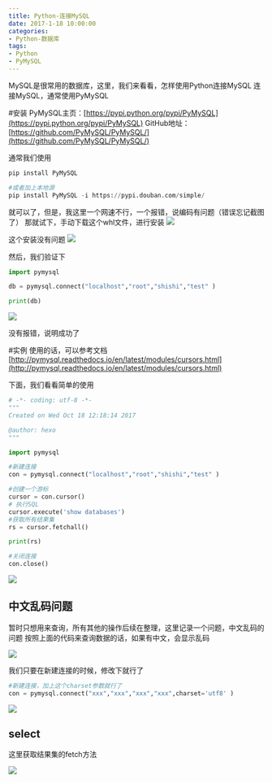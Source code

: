```yaml
---
title: Python-连接MySQL
date: 2017-1-18 10:00:00
categories:
- Python-数据库
tags:
- Python
- PyMySQL
---
```



MySQL是很常用的数据库，这里，我们来看看，怎样使用Python连接MySQL
连接MySQL，通常使用PyMySQL

#安装
PyMySQL主页：[https://pypi.python.org/pypi/PyMySQL](https://pypi.python.org/pypi/PyMySQL)
GitHub地址：[https://github.com/PyMySQL/PyMySQL/](https://github.com/PyMySQL/PyMySQL/)

通常我们使用
``` python
pip install PyMySQL

#或者加上本地源
pip install PyMySQL -i https://pypi.douban.com/simple/
```
就可以了，但是，我这里一个网速不行，一个报错，说编码有问题（错误忘记截图了）
那就试下，手动下载这个whl文件，进行安装
![](http://upload-images.jianshu.io/upload_images/76024-9ef03b5bb79d0269.png?imageMogr2/auto-orient/strip%7CimageView2/2/w/1240)

这个安装没有问题
![](http://upload-images.jianshu.io/upload_images/76024-426f6fe18c376167.png?imageMogr2/auto-orient/strip%7CimageView2/2/w/1240)

<!-- more -->

然后，我们验证下
``` python
import pymysql

db = pymysql.connect("localhost","root","shishi","test" )

print(db)
```

![](http://upload-images.jianshu.io/upload_images/76024-eeb55c8d3c43f075.png?imageMogr2/auto-orient/strip%7CimageView2/2/w/1240)

没有报错，说明成功了

#实例
使用的话，可以参考文档[http://pymysql.readthedocs.io/en/latest/modules/cursors.html](http://pymysql.readthedocs.io/en/latest/modules/cursors.html)

下面，我们看看简单的使用
``` python
# -*- coding: utf-8 -*-
"""
Created on Wed Oct 18 12:18:14 2017

@author: hexo
"""

import pymysql

#新建连接
con = pymysql.connect("localhost","root","shishi","test" )

#创建一个游标
cursor = con.cursor()
# 执行SQL
cursor.execute('show databases')
#获取所有结果集
rs = cursor.fetchall()

print(rs)

#关闭连接
con.close()
```

![](http://upload-images.jianshu.io/upload_images/76024-fc59b34fa600bc1e.png?imageMogr2/auto-orient/strip%7CimageView2/2/w/1240)

## 中文乱码问题
暂时只想用来查询，所有其他的操作后续在整理，这里记录一个问题，中文乱码的问题
按照上面的代码来查询数据的话，如果有中文，会显示乱码

![](http://upload-images.jianshu.io/upload_images/76024-1de95349a7a66a08.png?imageMogr2/auto-orient/strip%7CimageView2/2/w/1240)

我们只要在新建连接的时候，修改下就行了
``` python
#新建连接，加上这个charset参数就行了
con = pymysql.connect("xxx","xxx","xxx","xxx",charset='utf8' )
```

![](http://upload-images.jianshu.io/upload_images/76024-ae873e8150b6c466.png?imageMogr2/auto-orient/strip%7CimageView2/2/w/1240)

## select
这里获取结果集的fetch方法

![](http://upload-images.jianshu.io/upload_images/76024-e336204f10fd0cbf.png?imageMogr2/auto-orient/strip%7CimageView2/2/w/1240)